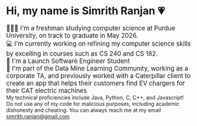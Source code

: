 # Hi, my name is Simrith Ranjan 💗 
<span style="font-size: larger;"> 👩🏽‍💻 I'm a freshman studying computer science at Purdue University, on track to graduate in May 2026. <br> 
💻 I'm currently working on refining my computer science skills by excelling in courses such as CS 240 and CS 182. <br>
🔨 I'm a Launch Software Engineer Student <br>
🔎 I'm part of the Data Mine Learning Community, working as a corporate TA, and previously worked with a Caterpillar client to create an app that helps their customers find EV chargers for their CAT electric machines </span> <br>
My technical proficiencies include Java, Python, C, C++, and Javascript! <br>
Do not use any of my code for malicious purposes, including academic dishonesty and cheating.
You can always reach me at my email simrith.ranjan@gmail.com

<!--
**simsmile123/simsmile123** is a ✨ _special_ ✨ repository because its `README.md` (this file) appears on your GitHub profile.

Here are some ideas to get you started:

- 🔭 I’m currently working on ...
- 🌱 I’m currently learning ...
- 👯 I’m looking to collaborate on ...
- 🤔 I’m looking for help with ...
- 💬 Ask me about ...
- 📫 How to reach me: ...
- 😄 Pronouns: ...
- ⚡ Fun fact: ...
-->
